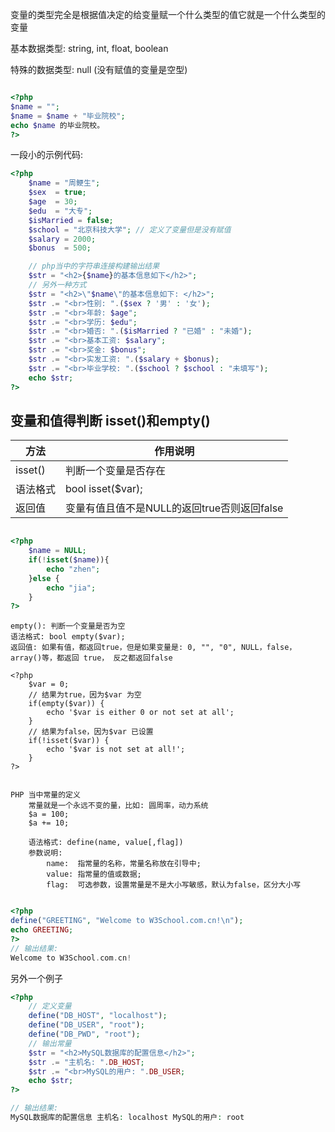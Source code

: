 变量的类型完全是根据值决定的给变量赋一个什么类型的值它就是一个什么类型的变量

基本数据类型: string, int, float, boolean

特殊的数据类型: null (没有赋值的变量是空型)

```php

<?php
$name = "";
$name = $name + "毕业院校";
echo $name 的毕业院校。
?>

```

一段小的示例代码:
```php
<?php
    $name = "周鲠生";
    $sex  = true;
    $age  = 30;
    $edu  = "大专";
    $isMarried = false;
    $school = "北京科技大学"; // 定义了变量但是没有赋值
    $salary = 2000;
    $bonus  = 500;

    // php当中的字符串连接构建输出结果
    $str = "<h2>{$name}的基本信息如下</h2>";
    // 另外一种方式
    $str = "<h2>\"$name\"的基本信息如下: </h2>";
    $str .= "<br>性别: ".($sex ? '男' : '女');
    $str .= "<br>年龄: $age";
    $str .= "<br>学历: $edu";
    $str .= "<br>婚否: ".($isMarried ? "已婚" : "未婚");
    $str .= "<br>基本工资: $salary";
    $str .= "<br>奖金: $bonus";
    $str .= "<br>实发工资: ".($salary + $bonus);
    $str .= "<br>毕业学校: ".($school ? $school : "未填写");
    echo $str;
?>
```

## 变量和值得判断 isset()和empty()

| 方法 | 作用说明  |
|-------|----|
| isset() | 判断一个变量是否存在 |
| 语法格式 | bool isset($var); |
| 返回值 | 变量有值且值不是NULL的返回true否则返回false |


```php

<?php
    $name = NULL;
    if(!isset($name)){
        echo "zhen";
    }else {
        echo "jia";
    }
?>
```

    empty(): 判断一个变量是否为空
    语法格式: bool empty($var); 
    返回值: 如果有值，都返回true，但是如果变量是: 0, "", "0", NULL，false，array()等，都返回 true， 反之都返回false

    <?php
        $var = 0;
        // 结果为true，因为$var 为空
        if(empty($var)) {
            echo '$var is either 0 or not set at all';
        }
        // 结果为false，因为$var 已设置
        if(!isset($var)) {
            echo '$var is not set at all!';
        }
    ?>


    PHP 当中常量的定义
        常量就是一个永远不变的量，比如: 圆周率，动力系统
        $a = 100;
        $a += 10;

        语法格式: define(name, value[,flag])
        参数说明:
            name:  指常量的名称，常量名称放在引导中;
            value: 指常量的值或数据;
            flag:  可选参数，设置常量是不是大小写敏感，默认为false，区分大小写
```php

<?php
define("GREETING", "Welcome to W3School.com.cn!\n");
echo GREETING;
?>
// 输出结果:
Welcome to W3School.com.cn!
```


另外一个例子
```php
<?php
    // 定义变量
    define("DB_HOST", "localhost");
    define("DB_USER", "root");
    define("DB_PWD", "root");
    // 输出常量
    $str = "<h2>MySQL数据库的配置信息</h2>";
    $str .= "主机名: ".DB_HOST;    
    $str .= "<br>MySQL的用户: ".DB_USER;
    echo $str;
?>

// 输出结果:
MySQL数据库的配置信息 主机名: localhost MySQL的用户: root
```
